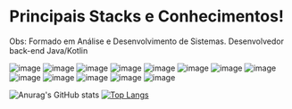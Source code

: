 <h1> Principais Stacks e Conhecimentos! </h1>
<p> Obs: Formado em Análise e Desenvolvimento de Sistemas. Desenvolvedor back-end Java/Kotlin </p>

![image](https://user-images.githubusercontent.com/98930924/213053534-25dc07bb-5e10-4b35-a253-230ee1952acd.png)
![image](https://user-images.githubusercontent.com/98930924/213053552-268f568d-5879-4da0-a529-781e5cc8c4b0.png)
![image](https://user-images.githubusercontent.com/98930924/213053568-c6f768f2-a4ba-45d8-83d9-eb2584d3766a.png)
![image](https://user-images.githubusercontent.com/98930924/213053587-e9b9acd1-f02a-490e-82e5-e2ca5bfb94d4.png)
![image](https://user-images.githubusercontent.com/98930924/213053601-d24db873-8738-41e9-8253-3d0b4717ae49.png)
![image](https://user-images.githubusercontent.com/98930924/213053624-e933ab1c-6a72-4855-ac35-08ff9b69a03c.png)
![image](https://user-images.githubusercontent.com/98930924/213053644-873db6b1-e153-4f8d-8abb-cd41eae05342.png)
![image](https://user-images.githubusercontent.com/98930924/213053652-6dee9e9d-032d-4f1d-b7ea-f4a8252c79e2.png)
![image](https://user-images.githubusercontent.com/98930924/213053661-bcd0acc3-f17f-4d41-9986-67e34753d6a7.png)
![image](https://user-images.githubusercontent.com/98930924/213053674-a255583f-3c9e-4573-b3be-8ce7a6062cd4.png)
![image](https://user-images.githubusercontent.com/98930924/213053684-ba0966d4-efda-4591-982c-f1050ec5715d.png)
![image](https://user-images.githubusercontent.com/98930924/213053696-db1127c9-8f55-4c56-a3e6-37b46921e1d8.png)
![image](https://user-images.githubusercontent.com/98930924/213053704-e4726263-b1ea-46eb-8da1-dc00a5277037.png)

![Anurag's GitHub stats](https://github-readme-stats.vercel.app/api?username=dudupuci&show_icons=true&theme=radical)
[![Top Langs](https://github-readme-stats.vercel.app/api/top-langs/?username=dudupuci&hide=javascript,html)](https://github.com/anuraghazra/github-readme-stats)

